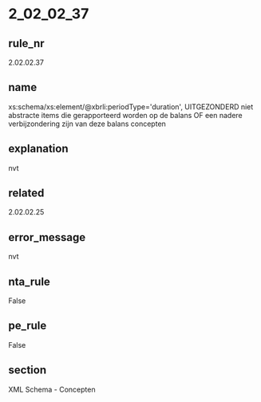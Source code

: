 # 2_02_02_37

## rule_nr
2.02.02.37

## name
xs:schema/xs:element/@xbrli:periodType='duration', UITGEZONDERD niet abstracte items die gerapporteerd worden op de balans OF een nadere verbijzondering zijn van deze balans concepten

## explanation
nvt

## related
2.02.02.25

## error_message
nvt

## nta_rule
False

## pe_rule
False

## section
XML Schema - Concepten

